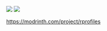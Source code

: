 [![](https://discord.com/api/guilds/1230390478596472842/widget.png)](https://discord.gg/4nwWUDswRU "Discord")
[![](https://img.shields.io/github/contributors/reallmerry/rProfile.svg)](https://github.com/reallmerry/rProfile/graphs/contributors "GitHub contributors")

https://modrinth.com/project/rprofiles
